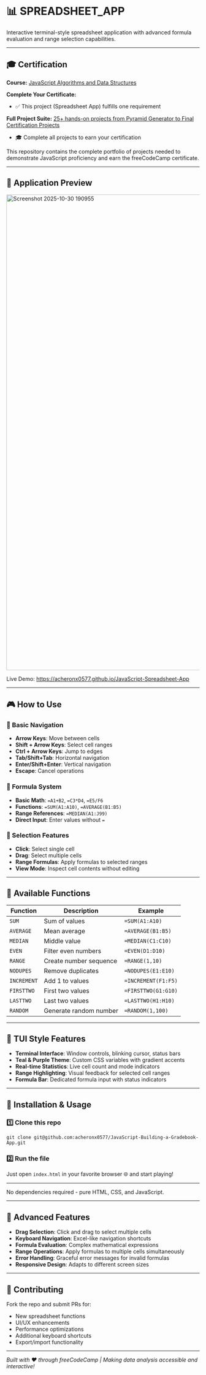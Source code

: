 # 📊 SPREADSHEET_APP

Interactive terminal-style spreadsheet application with advanced formula evaluation and range selection capabilities.

---

## 🎓 Certification

**Course:** [JavaScript Algorithms and Data Structures](https://www.freecodecamp.org/learn/javascript-algorithms-and-data-structures-v8)

**Complete Your Certificate:**
- ✅ This project (Spreadsheet App) fulfills one requirement

**Full Project Suite:** [25+ hands-on projects from Pyramid Generator to Final Certification Projects](https://github.com/acheronx0577/JavaScript-Algorithms-and-Data-Structures)
- 🎓 Complete all projects to earn your certification

This repository contains the complete portfolio of projects needed to demonstrate JavaScript proficiency and earn the freeCodeCamp certificate.

---

## 📸 Application Preview

<img width="1509" height="1242" alt="Screenshot 2025-10-30 190955" src="https://github.com/user-attachments/assets/1123a58d-2e5c-4876-bfdf-c0f0b93fc02f" />

Live Demo: https://acheronx0577.github.io/JavaScript-Spreadsheet-App

---

## 🎮 How to Use

### 🔢 Basic Navigation
- **Arrow Keys**: Move between cells
- **Shift + Arrow Keys**: Select cell ranges
- **Ctrl + Arrow Keys**: Jump to edges
- **Tab/Shift+Tab**: Horizontal navigation
- **Enter/Shift+Enter**: Vertical navigation
- **Escape**: Cancel operations

### 📝 Formula System
- **Basic Math**: `=A1+B2`, `=C3*D4`, `=E5/F6`
- **Functions**: `=SUM(A1:A10)`, `=AVERAGE(B1:B5)`
- **Range References**: `=MEDIAN(A1:J99)`
- **Direct Input**: Enter values without `=`

### 🎯 Selection Features
- **Click**: Select single cell
- **Drag**: Select multiple cells
- **Range Formulas**: Apply formulas to selected ranges
- **View Mode**: Inspect cell contents without editing

---

## 🧮 Available Functions

| Function | Description | Example |
|----------|-------------|---------|
| `SUM` | Sum of values | `=SUM(A1:A10)` |
| `AVERAGE` | Mean average | `=AVERAGE(B1:B5)` |
| `MEDIAN` | Middle value | `=MEDIAN(C1:C10)` |
| `EVEN` | Filter even numbers | `=EVEN(D1:D10)` |
| `RANGE` | Create number sequence | `=RANGE(1,10)` |
| `NODUPES` | Remove duplicates | `=NODUPES(E1:E10)` |
| `INCREMENT` | Add 1 to values | `=INCREMENT(F1:F5)` |
| `FIRSTTWO` | First two values | `=FIRSTTWO(G1:G10)` |
| `LASTTWO` | Last two values | `=LASTTWO(H1:H10)` |
| `RANDOM` | Generate random number | `=RANDOM(1,100)` |

---

## 🎨 TUI Style Features

- **Terminal Interface**: Window controls, blinking cursor, status bars
- **Teal & Purple Theme**: Custom CSS variables with gradient accents
- **Real-time Statistics**: Live cell count and mode indicators
- **Range Highlighting**: Visual feedback for selected cell ranges
- **Formula Bar**: Dedicated formula input with status indicators

---

## 🧰 Installation & Usage

### 1️⃣ Clone this repo
```
git clone git@github.com:acheronx0577/JavaScript-Building-a-Gradebook-App.git
```

### 2️⃣ Run the file
Just open `index.html` in your favorite browser 🌐 and start playing!

---

No dependencies required - pure HTML, CSS, and JavaScript.

---

## 🚀 Advanced Features

- **Drag Selection**: Click and drag to select multiple cells
- **Keyboard Navigation**: Excel-like navigation shortcuts
- **Formula Evaluation**: Complex mathematical expressions
- **Range Operations**: Apply formulas to multiple cells simultaneously
- **Error Handling**: Graceful error messages for invalid formulas
- **Responsive Design**: Adapts to different screen sizes

---

## 🤝 Contributing

Fork the repo and submit PRs for:
- New spreadsheet functions
- UI/UX enhancements
- Performance optimizations
- Additional keyboard shortcuts
- Export/import functionality

---

*Built with ❤️ through freeCodeCamp | Making data analysis accessible and interactive!*
